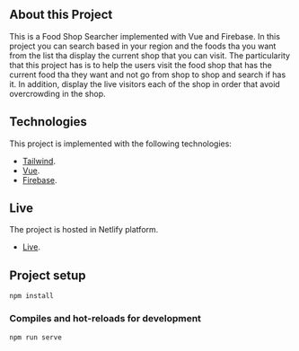 ## About this Project

This is a Food Shop Searcher implemented with Vue and Firebase. In this project you can search based in your region and the foods tha you want from the list tha display the current shop that you can visit. The particularity that this project has is to help the users visit the food shop that has the current food tha they want and not go from shop to shop and search if has it. In addition, display the live visitors each of the shop in order that avoid overcrowding in the shop.

## Technologies

This project is implemented with the following technologies:

- [Tailwind](https://tailwindcss.com/).
- [Vue](https://vuejs.org/).
- [Firebase](https://firebase.google.com/).

## Live

The project is hosted in Netlify platform.

- [Live](https://searchaid.netlify.app).

## Project setup

```
npm install
```

### Compiles and hot-reloads for development

```
npm run serve
```
